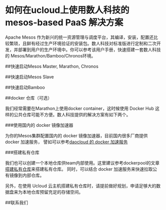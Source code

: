 如何在ucloud上使用数人科技的 mesos-based PaaS 解决方案
======================================================

Apache Mesos 作为新兴的统一资源管理与调度平台，其编译，安装，配置还比较繁琐，且鲜有经过生产环境验证的安装包。数人科技对标准版进行定制和二次开发，并部署到用户的生产环境中。你可以参考该用户手册，快速搭建一套数人科技的 Mesos/Marathon/Bamboo/Chronos环境。

##快速启动Mesos Master, Marathon, Chronos


##快速启动Mesos Slave

##快速启动Bamboo


##docker 仓库（可选）

  我们经常需要在Marathon上使用docker container，这时候使用 Docker Hub 这样的公共仓库可能不方便。数人科技提供的解决方案有如下两个。

###使用国内的 docker 镜像加速器

  为你的Mesos集群配置国内的 docker 镜像加速器，目前国内很多厂商提供 docker 加速服务， 譬如可以参考[daocloud 的 docker 加速服务](http://get.daocloud.io/)

###搭建私有仓库

  我们也可以创建一个本地仓库供team内部使用。这里建议参考dockerpool的文章[搭建私有仓库](http://dockerpool.com/static/books/docker_practice/repository/local_repo.html)来搭建私有仓库。 同时，可以结合 docker 加速服务来快速拉取公有镜像到内部仓库。
  
  另外，在使用 Ucloud 云主机搭建私有仓库时，请提前做好规划，申请足够大的数据盘来为本地仓库预留充足的存储空间。

##联系我们
